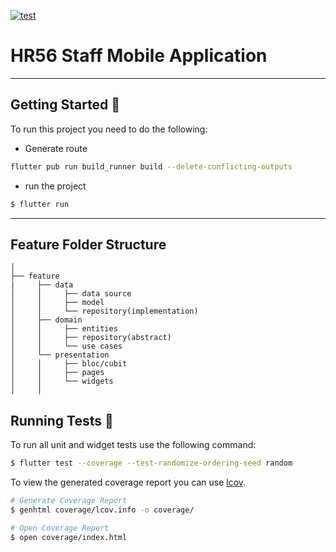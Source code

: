 [![test](https://github.com/Oxygen-Digital-Bank/oxygen-mobile/actions/workflows/main.yaml/badge.svg?branch=develop)](https://github.com/Oxygen-Digital-Bank/oxygen-mobile/actions/workflows/main.yaml)

# HR56 Staff Mobile Application

---

## Getting Started 🚀

To run this project you need to do the following:

- Generate route 
```sh
flutter pub run build_runner build --delete-conflicting-outputs
```

- run the project
```sh
$ flutter run 
```
---

## Feature Folder Structure
```
│
├── feature
|     ├── data
│     │     ├── data source
│     │     ├── model
│     │     └── repository(implementation)
│     ├── domain     
│     │     ├── entities
│     │     ├── repository(abstract)
│     │     └── use cases
│     └── presentation
│     │     ├── bloc/cubit
│     │     ├── pages
│     │     └── widgets
│     │        
```

## Running Tests 🧪

To run all unit and widget tests use the following command:

```sh
$ flutter test --coverage --test-randomize-ordering-seed random
```

To view the generated coverage report you can use [lcov](https://github.com/linux-test-project/lcov).

```sh
# Generate Coverage Report
$ genhtml coverage/lcov.info -o coverage/

# Open Coverage Report
$ open coverage/index.html
```


